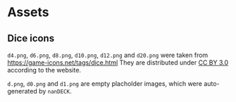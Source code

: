 # Assets

## Dice icons

`d4.png`, `d6.png`, `d8.png`, `d10.png`, `d12.png` and `d20.png` were taken from https://game-icons.net/tags/dice.html
They are distributed under [CC BY 3.0](https://creativecommons.org/licenses/by/3.0/)
according to the website.

`d.png`, `d0.png` and `d1.png` are empty placholder images, which were
auto-generated by `nanDECK`.
